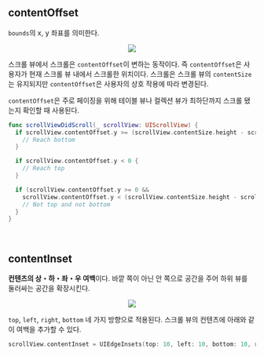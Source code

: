 ## contentOffset

`bounds`의 x, y 좌표를 의미한다.

<p align="center">
<img src="https://user-images.githubusercontent.com/61190690/166966615-396c6bb2-b2e8-4ab4-9c6a-439da2fd0c8b.png">
</p>

스크롤 뷰에서 스크롤은 `contentOffset`이 변하는 동작이다. 즉 `contentOffset`은 사용자가 현재 스크롤 뷰 내에서 스크롤한 위치이다. 스크롤은 스크롤 뷰의 `contentSize`는 유지되지만 `contentOffset`은 사용자의 상호 작용에 따라 변경된다. 

`contentOffset`은 주로 페이징을 위해 테이블 뷰나 컬렉션 뷰가 최하단까지 스크롤 됐는지 확인할 때 사용된다.

```swift
func scrollViewDidScroll(_ scrollView: UIScrollView) {
  if scrollView.contentOffset.y >= (scrollView.contentSize.height - scrollView.frame.size.height) {
	// Reach bottom
  }

  if scrollView.contentOffset.y < 0 {
	// Reach top
  }

  if (scrollView.contentOffset.y >= 0 && 
    scrollView.contentOffset.y < (scrollView.contentSize.height - scrollView.frame.size.height)) {
	// Not top and not bottom
  }
}
```

&nbsp;
## contentInset

**컨텐츠의 상・하・좌・우 여백**이다. 바깥 쪽이 아닌 안 쪽으로 공간을 주어 하위 뷰를 둘러싸는 공간을 확장시킨다.

<p align="center">
<img src="https://user-images.githubusercontent.com/61190690/166967917-9f5d8c19-025a-4739-9f72-d841ce3d3547.png">
</p>

`top`, `left`, `right`, `bottom` 네 가지 방향으로 적용된다. 스크롤 뷰의 컨텐츠에 아래와 같이 여백을 추가할 수 있다.

```swift
scrollView.contentInset = UIEdgeInsets(top: 10, left: 10, bottom: 10, right: 10)
```